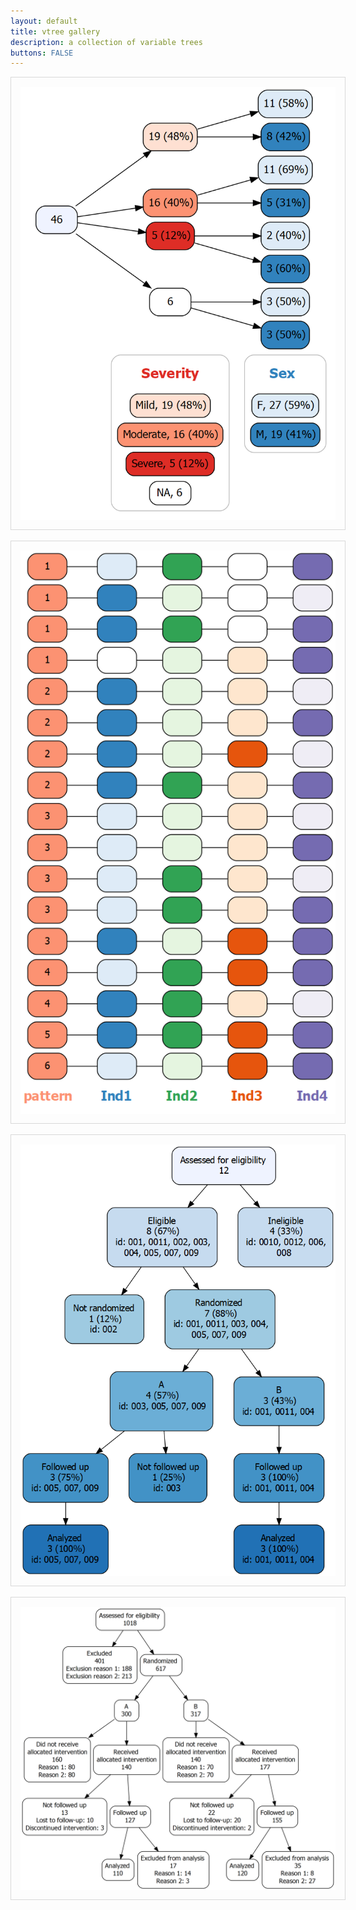 ```yaml
---
layout: default
title: vtree gallery
description: a collection of variable trees
buttons: FALSE
---
```


<p style="text-align:center;"><img src="images/legend.png" style="padding: 15px; border: 1px solid #D8D8D8;"></p>

<p style="text-align:center;"><img src="images/jellybeans.png" style="padding: 15px; border: 1px solid #D8D8D8;"></p>

<p style="text-align:center;"><img src="images/CONSORTstyle.png" style="padding: 15px; border: 1px solid #D8D8D8;"></p>

<p style="text-align:center;"><img src="images/CONSORTstyle2.png" style="padding: 15px; border: 1px solid #D8D8D8;"></p>

